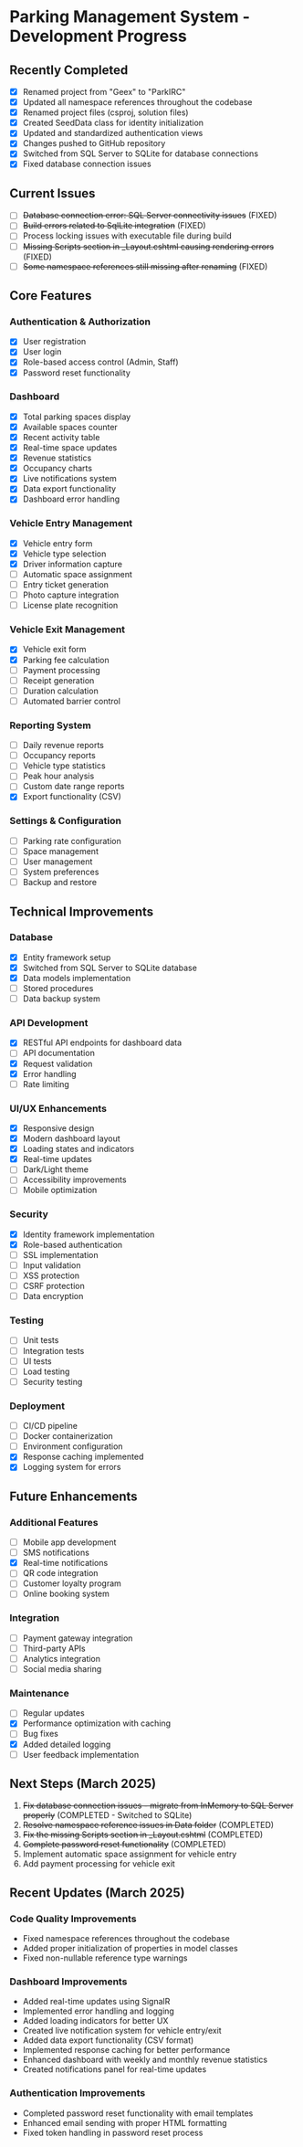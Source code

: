 # Parking Management System - Development Progress

## Recently Completed
- [x] Renamed project from "Geex" to "ParkIRC"
- [x] Updated all namespace references throughout the codebase
- [x] Renamed project files (csproj, solution files)
- [x] Created SeedData class for identity initialization
- [x] Updated and standardized authentication views
- [x] Changes pushed to GitHub repository
- [x] Switched from SQL Server to SQLite for database connections
- [x] Fixed database connection issues

## Current Issues
- [ ] ~~Database connection error: SQL Server connectivity issues~~ (FIXED)
- [ ] ~~Build errors related to SqlLite integration~~ (FIXED)
- [ ] Process locking issues with executable file during build
- [ ] ~~Missing Scripts section in _Layout.cshtml causing rendering errors~~ (FIXED)
- [ ] ~~Some namespace references still missing after renaming~~ (FIXED)

## Core Features

### Authentication & Authorization
- [x] User registration
- [x] User login
- [x] Role-based access control (Admin, Staff)
- [x] Password reset functionality

### Dashboard
- [x] Total parking spaces display
- [x] Available spaces counter
- [x] Recent activity table
- [x] Real-time space updates
- [x] Revenue statistics
- [x] Occupancy charts
- [x] Live notifications system
- [x] Data export functionality
- [x] Dashboard error handling

### Vehicle Entry Management
- [x] Vehicle entry form
- [x] Vehicle type selection
- [x] Driver information capture
- [ ] Automatic space assignment
- [ ] Entry ticket generation
- [ ] Photo capture integration
- [ ] License plate recognition

### Vehicle Exit Management
- [x] Vehicle exit form
- [x] Parking fee calculation
- [ ] Payment processing
- [ ] Receipt generation
- [ ] Duration calculation
- [ ] Automated barrier control

### Reporting System
- [ ] Daily revenue reports
- [ ] Occupancy reports
- [ ] Vehicle type statistics
- [ ] Peak hour analysis
- [ ] Custom date range reports
- [x] Export functionality (CSV)

### Settings & Configuration
- [ ] Parking rate configuration
- [ ] Space management
- [ ] User management
- [ ] System preferences
- [ ] Backup and restore

## Technical Improvements

### Database
- [x] Entity framework setup
- [x] Switched from SQL Server to SQLite database
- [x] Data models implementation 
- [ ] Stored procedures
- [ ] Data backup system

### API Development
- [x] RESTful API endpoints for dashboard data
- [ ] API documentation
- [x] Request validation
- [x] Error handling
- [ ] Rate limiting

### UI/UX Enhancements
- [x] Responsive design
- [x] Modern dashboard layout
- [x] Loading states and indicators
- [x] Real-time updates
- [ ] Dark/Light theme
- [ ] Accessibility improvements
- [ ] Mobile optimization

### Security
- [x] Identity framework implementation 
- [x] Role-based authentication
- [ ] SSL implementation
- [ ] Input validation
- [ ] XSS protection
- [ ] CSRF protection
- [ ] Data encryption

### Testing
- [ ] Unit tests
- [ ] Integration tests
- [ ] UI tests
- [ ] Load testing
- [ ] Security testing

### Deployment
- [ ] CI/CD pipeline
- [ ] Docker containerization
- [ ] Environment configuration
- [x] Response caching implemented
- [x] Logging system for errors

## Future Enhancements

### Additional Features
- [ ] Mobile app development
- [ ] SMS notifications
- [x] Real-time notifications
- [ ] QR code integration
- [ ] Customer loyalty program
- [ ] Online booking system

### Integration
- [ ] Payment gateway integration
- [ ] Third-party APIs
- [ ] Analytics integration
- [ ] Social media sharing

### Maintenance
- [ ] Regular updates
- [x] Performance optimization with caching
- [ ] Bug fixes
- [x] Added detailed logging
- [ ] User feedback implementation

## Next Steps (March 2025)
1. ~~Fix database connection issues - migrate from InMemory to SQL Server properly~~ (COMPLETED - Switched to SQLite)
2. ~~Resolve namespace reference issues in Data folder~~ (COMPLETED)
3. ~~Fix the missing Scripts section in _Layout.cshtml~~ (COMPLETED)
4. ~~Complete password reset functionality~~ (COMPLETED)
5. Implement automatic space assignment for vehicle entry
6. Add payment processing for vehicle exit

## Recent Updates (March 2025)

### Code Quality Improvements
- Fixed namespace references throughout the codebase
- Added proper initialization of properties in model classes
- Fixed non-nullable reference type warnings

### Dashboard Improvements
- Added real-time updates using SignalR
- Implemented error handling and logging
- Added loading indicators for better UX
- Created live notification system for vehicle entry/exit
- Added data export functionality (CSV format)
- Implemented response caching for better performance
- Enhanced dashboard with weekly and monthly revenue statistics
- Created notifications panel for real-time updates

### Authentication Improvements
- Completed password reset functionality with email templates
- Enhanced email sending with proper HTML formatting
- Fixed token handling in password reset process